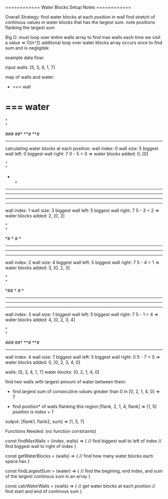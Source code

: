 <!-- const findMaxWalls = (index, walls) => {
  let maxLeft = 0;
  let maxRight = 0;
    for (let i = index - 1; i >= 0; i--){
      if (walls[i] > maxLeft) {
        maxLeft = walls[i];
      }
    }
    for (let i = index + 1; i < walls.length; i++){
      if (walls[i] > maxRight) {
        maxRight = walls[i];
      }
    }
  return [maxLeft, maxRight];
}

const getWaterBlocks = (walls) => {
  let waterBlocks = [];
  for (let i = 0; i < walls.length; i++) {
    let max = findMaxWalls(i, walls)
    let addedBlocks = Math.min(max[0], max[1]) - walls[i];
    if (addedBlocks > 0) {
      waterBlocks.push(addedBlocks)
    } else {
      waterBlocks.push(0);
    }
  }
  return waterBlocks
}

const findLargestSum = (water) => {
  let maxSum = 0;
  let maxIndexes = [1, 1];
  let start = 1;
  let end = 2;
  let currentSum = 0;
  for (let i = 1; i < water.length - 1; i++) {
    if (water[i] > 0) {
      currentSum += water[i];
      end++;
      if (currentSum > maxSum) {
        maxSum = currentSum;
        maxIndexes = [start, end];
      }
    } else {
      currentSum = 0;
      start = i + 1;
      end = i + 2;
    }
  }
  maxIndexes.push(maxSum)
  return maxIndexes
}

const calcWaterWalls = (walls) => {
  let waterBlocks = getWaterBlocks(walls);
  let mostWater = findLargestSum(waterBlocks)
  return mostWater;
} -->


============ Water Blocks Setup Notes ============


Overall Strategy:
find water blocks at each position in wall
find stretch of continous values in water blocks that has the largest sum. note positions flanking the largest sum

Big O:
must loop over entire walls array to find max walls each time we visit a value => O(n^2)
additonal loop over water blocks array occurs once to find sum and is negligible

example data flow:

input walls: [5, 3, 4, 1, 7]

map of walls and water:
* === wall
# === water

    *
    *
*###*
*#*#*
***#*
***#*
*****

calculating water blocks at each position:
wall index: 0
wall size: 5
biggest wall left: 0
biggest wall right: 7
0 - 5 < 0 => water blocks added: 0, [0]

    *
    *
*   *
* * *
*** *
*** *
*****

wall index: 1
wall size: 3
biggest wall left: 5
biggest wall right: 7
5 - 3 = 2 => water blocks added: 2, [0, 2]

    *
    *
*#  *
*#* *
*** *
*** *
*****

wall index: 2
wall size: 4
biggest wall left: 5
biggest wall right: 7
5 - 4 = 1 => water blocks added: 3, [0, 2, 3]

    *
    *
*## *
*#* *
*** *
*** *
*****

wall index: 3
wall size: 1
biggest wall left: 5
biggest wall right: 7
5 - 1 = 4 => water blocks added: 4, [0, 2, 3, 4]

    *
    *
*###*
*#*#*
***#*
***#*
*****

wall index: 4
wall size: 7
biggest wall left: 5
biggest wall right: 0
5 - 7 < 0 => water blocks added: 0, [0, 2, 3, 4, 0]

walls: [5, 3, 4, 1, 7]
water blocks: [0, 2, 1, 4, 0]

find two walls with largest amount of water between them:
  - find largest sum of consecutive values greater than 0 in [0, 2, 1, 4, 0] => 7

  - find position* of walls flanking this region
  [flank, 2, 1, 4, flank] => [1, 5] *position is index + 1*

output: [flank1, flank2, sum] => [1, 5, 7]


Functions Needed:
(no function constraints)

const findMaxWalls = (index, walls) => {
  // find biggest wall to left of index
  // find biggest wall to right of index
}

const getWaterBlocks = (walls) => {
  // find how many water blocks each space has
}

const findLargestSum = (water) => {
 // find the begining, end index, and sum of the largest continous sum in an array
}

const calcWaterWalls = (walls) => {
  // get water blocks at each position
  // find start and end of continous sum
}
